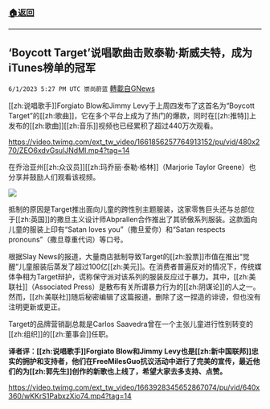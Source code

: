 ###  [:house:返回](README.md)
---


## ‘Boycott Target’说唱歌曲击败泰勒·斯威夫特，成为iTunes榜单的冠军
`6/1/2023 5:27 PM UTC 崇尚蔚蓝` [轉載自GNews](https://gnews.org/articles/1349819)

[[zh:说唱歌手]]Forgiato Blow和Jimmy Levy于上周四发布了这首名为“Boycott Target”的[[zh:歌曲]]，它在多个平台上成为了热门的爆款，同时在[[zh:推特]]上发布的[[zh:歌曲]][[zh:音乐]]视频也已经累积了超过440万次观看。

https://video.twimg.com/ext_tw_video/1661856257764913152/pu/vid/480x270/ZEO6xdvGsulJNdMI.mp4?tag=14

在乔治亚州[[zh:众议员]][[zh:玛乔丽·泰勒·格林]]（Marjorie Taylor Greene）也分享并鼓励人们观看该视频。

![](https://ipfs.gnews.org/ipfs/QmdDBhxdXm9nrXEPeK33mvhX5iZ1aqtF6DWsDrKGLwzfNc?filename=Xnip2023-06-02_00-00-15.jpg)

抵制的原因是Target推出面向儿童的跨性别主题服装，这家零售巨头还与总部位于[[zh:英国]]的撒旦主义设计师Abprallen合作推出了其骄傲系列服装。这款面向儿童的服装上印有“Satan loves you”（撒旦爱你）和“Satan respects pronouns”（撒旦尊重代词）等口号。

根据Slay News的报道，大量商店抵制导致Target的[[zh:股票]]市值在推出“觉醒”儿童服装后蒸发了超过100亿[[zh:美元]]。在消费者普遍反对的情况下，传统媒体争相为Target辩护，谎称保守派对该系列的服装反应过于暴力。其中，[[zh:美联社]]（Associated Press）是散布有关所谓暴力行为的[[zh:阴谋论]]的人之一。然而，[[zh:美联社]]随后秘密编辑了这篇报道，删除了这一捏造的诽谤，但也没有注明更新或更正。

Target的品牌营销副总裁是Carlos Saavedra曾在一个主张儿童进行性别转变的[[zh:组织]]的[[zh:董事会]]任职。

<b>译者评：[[zh:说唱歌手]]Forgiato Blow和Jimmy Levy也是[[zh:新中国联邦]]忠实的拥护和支持者，他们在FreeMilesGuo抗议活动中进行了完美的宣传，最近他们的为[[zh:郭先生]]创作的新歌也上线了，希望大家去多支持、点赞。</b>


https://video.twimg.com/ext_tw_video/1663928345652867074/pu/vid/640x360/wKKrS1PabxzXio74.mp4?tag=14


